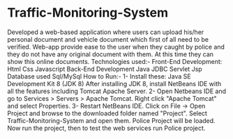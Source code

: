 # Traffic-Monitoring-System
Developed a web-based application where users can upload his/her personal document and vehicle document which first of all need to be
verified.
Web-app provide ease to the user when they caught by police and they do not have any original document with them. At this time they can show this
online documents.
Technologies used:-
Front-End Development:
Html
Css
Javascript
Back-End Development
Java
JDBC
Servlet
Jsp
Database used
Sql/MySql
How to Run:-
1- Install these:
  Java SE Development Kit 8 (JDK 8)
  After installing JDK 8, install NetBeans IDE with all the features including Tomcat Apache Server.
2- Open Netbeans IDE and go to Services > Servers > Apache Tomcat. Right click "Apache Tomcat" and select Properties. 
3- Restart NetBeans IDE. Click on File -> Open Project and browse to the downloaded folder named "Project". 
   Select Traffic-Monitoring-System and open them. Police Project will be loaded. Now run the project, then to test the web services run Police project.
